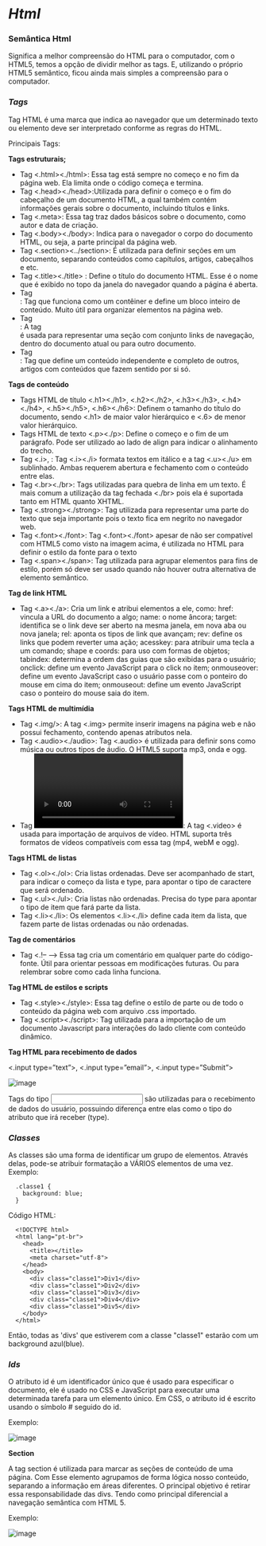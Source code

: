  <h1><em>Html</em></h1>
 
<h3><bem>Semântica Html</em></h3>
   
 Significa a melhor compreensão do HTML para o computador, com o HTML5, temos a opção de dividir melhor as tags. E, utilizando o próprio HTML5 semântico, ficou ainda mais simples a compreensão para o computador.

<h3><em>Tags</em></h3>

 Tag HTML é uma marca que indica ao navegador que um determinado texto ou elemento deve ser interpretado conforme as regras do HTML.

 Principais Tags:

  <b>Tags estruturais;</b>

 - Tag <.html><./html>: Essa tag está sempre no começo e no fim da página web. Ela limita onde o código começa e termina.
 - Tag <.head><./head>:Utilizada para definir o começo e o fim do cabeçalho de um documento HTML, a qual também contém informações gerais sobre o documento, incluindo títulos e links.
 - Tag <.meta>: Essa tag traz dados básicos sobre o documento, como autor e data de criação.
 - Tag <.body><./body>: Indica para o navegador o corpo do documento HTML, ou seja, a parte principal da página web.
 - Tag <.section><../section>: É utilizada para definir seções em um documento, separando conteúdos como capítulos, artigos, cabeçalhos e etc.
 - Tag <.title><./title> : Define o título do documento HTML. Esse é o nome que é exibido no topo da janela do navegador quando a página é aberta.
 - Tag <div></div>: Tag que funciona como um contêiner e define um bloco inteiro de conteúdo. Muito útil para organizar elementos na página web.
 - Tag <nav></nav>: A tag <nav> é usada para representar uma seção com conjunto links de navegação, dentro do documento atual ou para outro documento.
 - Tag <article></article>: Tag que define um conteúdo independente e completo de outros, artigos com conteúdos que fazem sentido por si só.
 
<b>Tags de conteúdo</b>

- Tags HTML de título <.h1><./h1>,  <.h2><./h2>, <.h3><./h3>, <.h4><./h4>, <.h5><./h5>, <.h6><./h6>: Definem o tamanho do título do documento, sendo <.h1> de maior valor hierárquico e <.6> de menor valor hierárquico.
- Tags HTML de texto <.p><./p>: Define o começo e o fim de um parágrafo. Pode ser utilizado ao lado de align para indicar o alinhamento do trecho.
- Tag <.i></i>, <u></u>: Tag <.i><./i> formata textos em itálico e a tag <.u><./u> em sublinhado. Ambas requerem abertura e fechamento com o conteúdo entre elas.
- Tag <.br><./br>: Tags utilizadas para quebra de linha em um texto. É mais comum a utilização da tag fechada <./br> pois ela é suportada tanto em HTML quanto XHTML.
- Tag <.strong><./strong>: Tag utilizada para representar uma parte do texto que seja importante pois o texto fica em negrito no navegador web.
- Tag <.font><./font>: Tag <.font><./font> apesar de não ser compatível com HTML5 como visto na imagem acima, é utilizada no HTML para definir o estilo da fonte para o texto
- Tag <.span><./span>: Tag utilizada para agrupar elementos para fins de estilo, porém só deve ser usado quando não houver outra alternativa de elemento semântico.

<b>Tag de link HTML </b>

- Tag <.a><./a>: Cria um link e atribui elementos a ele, como:
href: vincula a URL do documento a algo;
name: o nome âncora;
target: identifica se o link deve ser aberto na mesma janela, em nova aba ou nova janela;
rel: aponta os tipos de link que avançam;
rev: define os links que podem reverter uma ação;
acesskey: para atribuir uma tecla a um comando;
shape e coords: para uso com formas de objetos;
tabindex: determina a ordem das guias que são exibidas para o usuário;
onclick: define um evento JavaScript para o click no item;
onmouseover: define um evento JavaScript caso o usuário passe com o ponteiro do mouse em cima do item;
onmouseout: define um evento JavaScript caso o ponteiro do mouse saia do item.

<b>Tags HTML de multimídia</b>

- Tag <.img/>: A tag <.img> permite inserir imagens na página web e não possui fechamento, contendo apenas atributos nela.
- Tag <.audio><./audio>: Tag <.audio> é utilizada para definir sons como música ou outros tipos de áudio. O HTML5 suporta mp3, onda e ogg.
- Tag <video></video>: A tag <.video> é usada para importação de arquivos de vídeo. HTML suporta três formatos de vídeos compatíveis com essa tag (mp4, webM e ogg).

<b>Tags HTML de listas</b>

  - Tag <.ol><./ol>: Cria listas ordenadas. Deve ser acompanhado de start, para indicar o começo da lista e type, para apontar o tipo de caractere que será ordenado.
  - Tag <.ul><./ul>: Cria listas não ordenadas. Precisa do type para apontar o tipo de item que fará parte da lista.
  - Tag <.li><./li>: Os elementos <.li><./li> define cada item da lista, que fazem parte de listas ordenadas ou não ordenadas.

<b>Tag  de comentários</b>

- Tag <.!– –> Essa tag cria um comentário em qualquer parte do código-fonte. Útil para orientar pessoas em modificações futuras. Ou para relembrar sobre como cada linha funciona.

<b>Tag HTML de estilos e scripts</b>

- Tag <.style><./style>: Essa tag define o estilo de parte ou de todo o conteúdo da página web com arquivo .css importado.
- Tag <.script><./script>: Tag utilizada para a importação de um documento Javascript para interações do lado cliente com conteúdo dinâmico.

<b>Tag HTML para recebimento de dados</b>

 <.input type=”text”>, <.input type=”email”>, <.input type=”Submit”>

 ![image](https://github.com/Tuanesfreitas/aula.front-end/assets/136396041/ef9aeb30-af02-4fb7-a765-915819cf0f7a)

Tags do tipo <input> são utilizadas para o recebimento de dados do usuário, possuindo diferença entre elas como o tipo do atributo que irá receber (type).

<h3><em>Classes</em></h3>

As classes são uma forma de identificar um grupo de elementos. Através delas, pode-se atribuir formatação a VÁRIOS elementos de uma vez. Exemplo:

      .classe1 {
        background: blue;
      }

Código HTML:

      <!DOCTYPE html>
      <html lang="pt-br">
        <head>
          <title></title>
          <meta charset="utf-8">
        </head>
        <body>
          <div class="classe1">Div1</div>
          <div class="classe1">Div2</div>
          <div class="classe1">Div3</div>
          <div class="classe1">Div4</div>
          <div class="classe1">Div5</div>
        </body>
      </html>
Então, todas as 'divs' que estiverem com a classe "classe1" estarão com um background azul(blue).

<h3><em>Ids</em></h3>

O atributo id é um identificador único que é usado para especificar o documento, ele é usado no CSS e JavaScript para executar uma determinada tarefa para um elemento único. 
Em CSS, o atributo id é escrito usando o símbolo # seguido do id.

Exemplo:

![image](https://github.com/Tuanesfreitas/aula.front-end/assets/136396041/6249be95-fb18-435a-9b6b-1e1a240af326)

<b>Section</b>

A tag section é utilizada para marcar as seções de conteúdo de uma página. Com Esse elemento agrupamos de forma lógica nosso conteúdo, separando a informação em áreas diferentes. O principal objetivo é retirar essa responsabilidade das divs. Tendo como principal diferencial a navegação semântica com HTML 5.

Exemplo: 

![image](https://github.com/Tuanesfreitas/aula.front-end/assets/136396041/c45f0bf8-7ce6-4fff-a62e-07e0df0d2e66)









